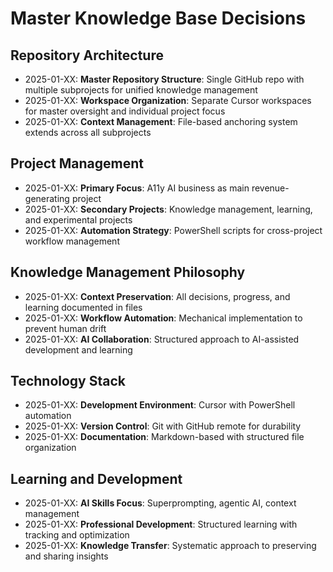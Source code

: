# Master Knowledge Base Decisions

## Repository Architecture
- 2025-01-XX: **Master Repository Structure**: Single GitHub repo with multiple subprojects for unified knowledge management
- 2025-01-XX: **Workspace Organization**: Separate Cursor workspaces for master oversight and individual project focus
- 2025-01-XX: **Context Management**: File-based anchoring system extends across all subprojects

## Project Management
- 2025-01-XX: **Primary Focus**: A11y AI business as main revenue-generating project
- 2025-01-XX: **Secondary Projects**: Knowledge management, learning, and experimental projects
- 2025-01-XX: **Automation Strategy**: PowerShell scripts for cross-project workflow management

## Knowledge Management Philosophy
- 2025-01-XX: **Context Preservation**: All decisions, progress, and learning documented in files
- 2025-01-XX: **Workflow Automation**: Mechanical implementation to prevent human drift
- 2025-01-XX: **AI Collaboration**: Structured approach to AI-assisted development and learning

## Technology Stack
- 2025-01-XX: **Development Environment**: Cursor with PowerShell automation
- 2025-01-XX: **Version Control**: Git with GitHub remote for durability
- 2025-01-XX: **Documentation**: Markdown-based with structured file organization

## Learning and Development
- 2025-01-XX: **AI Skills Focus**: Superprompting, agentic AI, context management
- 2025-01-XX: **Professional Development**: Structured learning with tracking and optimization
- 2025-01-XX: **Knowledge Transfer**: Systematic approach to preserving and sharing insights

